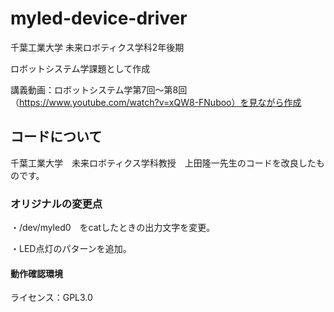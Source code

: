 # **myled-device-driver**
千葉工業大学
未来ロボティクス学科2年後期
 
ロボットシステム学課題として作成
 
講義動画：ロボットシステム学第7回～第8回（https://www.youtube.com/watch?v=xQW8-FNuboo）を見ながら作成
## コードについて
千葉工業大学　未来ロボティクス学科教授　上田隆一先生のコードを改良したものです。
### オリジナルの変更点
・/dev/myled0　をcatしたときの出力文字を変更。
 
・LED点灯のパターンを追加。
#### 動作確認環境
ライセンス：GPL3.0
